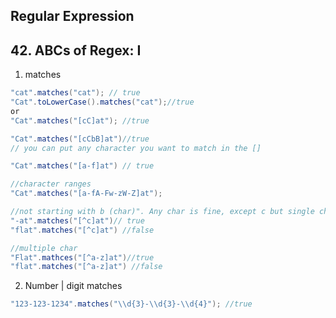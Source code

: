 ## Regular Expression

## 42. ABCs of Regex: I

1. matches
```java
"cat".matches("cat"); // true
"Cat".toLowerCase().matches("cat");//true
or
"Cat".matches("[cC]at"); //true

"Cat".matches("[cCbB]at")//true
// you can put any character you want to match in the []

"Cat".matches("[a-f]at") // true

//character ranges
"Cat".matches("[a-fA-Fw-zW-Z]at");

//not starting with b (char)". Any char is fine, except c but single char is expected.
"-at".matches("[^c]at")// true
"flat".matches("[^c]at") //false

//multiple char
"Flat".mathces("[^a-z]at")//true
"flat".matches("[^a-z]at") //false
```

2. Number | digit matches
```java
"123-123-1234".matches("\\d{3}-\\d{3}-\\d{4}"); //true

```